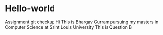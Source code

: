 # Hello-world
Assignment git checkup
Hi This is Bhargav Gurram pursuing my masters in Computer Science at Saint Louis University 
This is Question B
